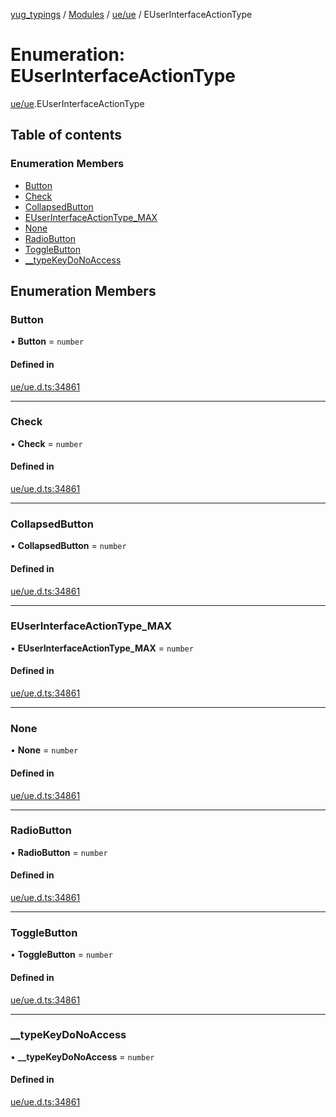 [yug_typings](../README.md) / [Modules](../modules.md) / [ue/ue](../modules/ue_ue.md) / EUserInterfaceActionType

# Enumeration: EUserInterfaceActionType

[ue/ue](../modules/ue_ue.md).EUserInterfaceActionType

## Table of contents

### Enumeration Members

- [Button](ue_ue.EUserInterfaceActionType.md#button)
- [Check](ue_ue.EUserInterfaceActionType.md#check)
- [CollapsedButton](ue_ue.EUserInterfaceActionType.md#collapsedbutton)
- [EUserInterfaceActionType\_MAX](ue_ue.EUserInterfaceActionType.md#euserinterfaceactiontype_max)
- [None](ue_ue.EUserInterfaceActionType.md#none)
- [RadioButton](ue_ue.EUserInterfaceActionType.md#radiobutton)
- [ToggleButton](ue_ue.EUserInterfaceActionType.md#togglebutton)
- [\_\_typeKeyDoNoAccess](ue_ue.EUserInterfaceActionType.md#__typekeydonoaccess)

## Enumeration Members

### Button

• **Button** = `number`

#### Defined in

[ue/ue.d.ts:34861](https://github.com/YugMetaverse/yug_typings/blob/25cad34/ue/ue.d.ts#L34861)

___

### Check

• **Check** = `number`

#### Defined in

[ue/ue.d.ts:34861](https://github.com/YugMetaverse/yug_typings/blob/25cad34/ue/ue.d.ts#L34861)

___

### CollapsedButton

• **CollapsedButton** = `number`

#### Defined in

[ue/ue.d.ts:34861](https://github.com/YugMetaverse/yug_typings/blob/25cad34/ue/ue.d.ts#L34861)

___

### EUserInterfaceActionType\_MAX

• **EUserInterfaceActionType\_MAX** = `number`

#### Defined in

[ue/ue.d.ts:34861](https://github.com/YugMetaverse/yug_typings/blob/25cad34/ue/ue.d.ts#L34861)

___

### None

• **None** = `number`

#### Defined in

[ue/ue.d.ts:34861](https://github.com/YugMetaverse/yug_typings/blob/25cad34/ue/ue.d.ts#L34861)

___

### RadioButton

• **RadioButton** = `number`

#### Defined in

[ue/ue.d.ts:34861](https://github.com/YugMetaverse/yug_typings/blob/25cad34/ue/ue.d.ts#L34861)

___

### ToggleButton

• **ToggleButton** = `number`

#### Defined in

[ue/ue.d.ts:34861](https://github.com/YugMetaverse/yug_typings/blob/25cad34/ue/ue.d.ts#L34861)

___

### \_\_typeKeyDoNoAccess

• **\_\_typeKeyDoNoAccess** = `number`

#### Defined in

[ue/ue.d.ts:34861](https://github.com/YugMetaverse/yug_typings/blob/25cad34/ue/ue.d.ts#L34861)
